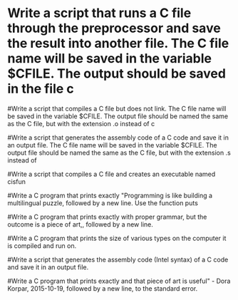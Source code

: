 # Write a script that runs a C file through the preprocessor and save the result into another file. The C file name will be saved in the variable $CFILE. The output should be saved in the file c

#Write a script that compiles a C file but does not link. The C file name will be saved in the variable $CFILE. The output file should be named the same as the C file, but with the extension .o instead of c

#Write a script that generates the assembly code of a C code and save it in an output file. The C file name will be saved in the variable $CFILE. The output file should be named the same as the C file, but with the extension .s instead of

#Write a script that compiles a C file and creates an executable named cisfun

#Write a C program that prints exactly "Programming is like building a multilingual puzzle, followed by a new line. Use the function puts

#Write a C program that prints exactly with proper grammar, but the outcome is a piece of art,, followed by a new line.

#Write a C program that prints the size of various types on the computer it is compiled and run on.

#Write a script that generates the assembly code (Intel syntax) of a C code and save it in an output file.

#Write a C program that prints exactly and that piece of art is useful" - Dora Korpar, 2015-10-19, followed by a new line, to the standard error.
